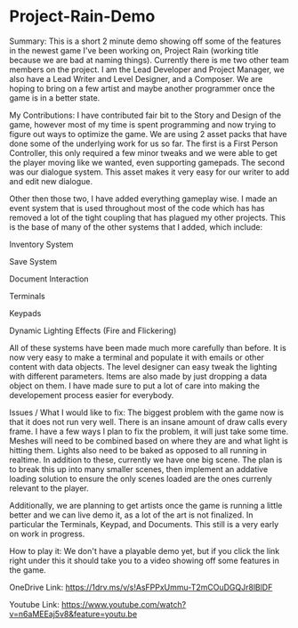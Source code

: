 # Project-Rain-Demo
Summary:
This is a short 2 minute demo showing off some of the features in the newest game I've been working on, Project Rain (working title because we are bad at naming things). Currently there is me two other team members on the project. I am the Lead Developer and
Project Manager, we also have a Lead Writer and Level Designer, and a Composer. We are hoping to bring on a few artist and maybe another programmer once the game is in a better state.

My Contributions:
I have contributed fair bit to the Story and Design of the game, however most of my time is spent programming and now trying to figure out ways to optimize the game. We are using 2 asset packs that have done some of the underlying work for us so far. The first is a First Person Controller, this only required a few minor tweaks and we were able to get the player moving like we wanted, even supporting gamepads. The second was our dialogue system. This asset makes it very easy for our writer to add and edit new dialogue.

Other then those two, I have added everything gameplay wise. I made an event system that is used throughout most of the code which has has removed a lot of the tight coupling that has plagued my other projects. This is the base of many of the other systems that I added, which include:

Inventory System

Save System

Document Interaction

Terminals

Keypads

Dynamic Lighting Effects (Fire and Flickering)

All of these systems have been made much more carefully than before. It is now very easy to make a terminal and populate it with emails or other content with data objects. The level designer can easy tweak the lighting with different parameters. Items are also made by just dropping a data object on them. I have made sure to put a lot of care into making the developement process easier for everybody.

Issues / What I would like to fix:
The biggest problem with the game now is that it does not run very well. There is an insane amount of draw calls every frame. I have a few ways I plan to fix the problem, it will just take some time. Meshes will need to be combined based on where they are and what light is hitting them. Lights also need to be baked as opposed to all running in realtime. In addition to these, currently we have one big scene. The plan is to break this up into many smaller scenes, then implement an addative loading solution to ensure the only scenes loaded are the ones currenly relevant to the player.

Additionally, we are planning to get artists once the game is running a little better and we can live demo it, as a lot of the art is not finalized. In particular the Terminals, Keypad, and Documents. This still is a very early on work in progress.

How to play it:
We don't have a playable demo yet, but if you click the link right under this it should take you to a video showing off some features in the game.

OneDrive Link: https://1drv.ms/v/s!AsFPPxUmmu-T2mCOuDGQJr8lBlDF

Youtube Link: https://www.youtube.com/watch?v=n6aMEEaj5v8&feature=youtu.be
